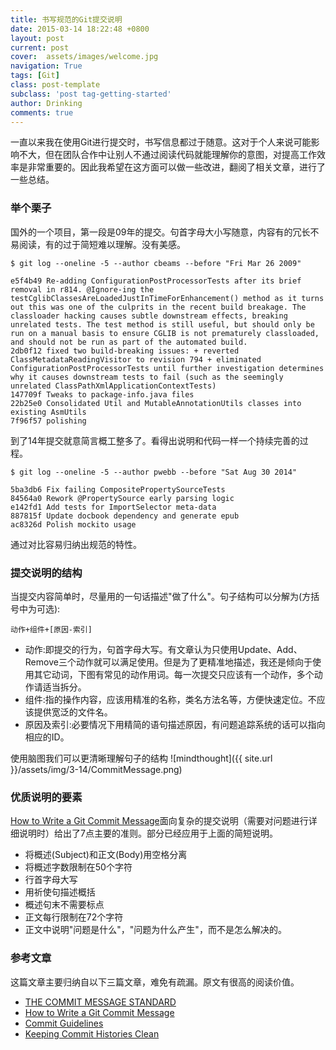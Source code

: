 ```yaml
---
title: 书写规范的Git提交说明
date: 2015-03-14 18:22:48 +0800
layout: post
current: post
cover:  assets/images/welcome.jpg
navigation: True
tags: [Git]
class: post-template
subclass: 'post tag-getting-started'
author: Drinking
comments: true
---
```



一直以来我在使用Git进行提交时，书写信息都过于随意。这对于个人来说可能影响不大，但在团队合作中让别人不通过阅读代码就能理解你的意图，对提高工作效率是非常重要的。因此我希望在这方面可以做一些改进，翻阅了相关文章，进行了一些总结。


### 举个栗子

国外的一个项目，第一段是09年的提交。句首字母大小写随意，内容有的冗长不易阅读，有的过于简短难以理解。没有美感。

```shell
$ git log --oneline -5 --author cbeams --before "Fri Mar 26 2009"

e5f4b49 Re-adding ConfigurationPostProcessorTests after its brief removal in r814. @Ignore-ing the testCglibClassesAreLoadedJustInTimeForEnhancement() method as it turns out this was one of the culprits in the recent build breakage. The classloader hacking causes subtle downstream effects, breaking unrelated tests. The test method is still useful, but should only be run on a manual basis to ensure CGLIB is not prematurely classloaded, and should not be run as part of the automated build.
2db0f12 fixed two build-breaking issues: + reverted ClassMetadataReadingVisitor to revision 794 + eliminated ConfigurationPostProcessorTests until further investigation determines why it causes downstream tests to fail (such as the seemingly unrelated ClassPathXmlApplicationContextTests)
147709f Tweaks to package-info.java files
22b25e0 Consolidated Util and MutableAnnotationUtils classes into existing AsmUtils
7f96f57 polishing

```



到了14年提交就意简言概工整多了。看得出说明和代码一样一个持续完善的过程。

```shell
$ git log --oneline -5 --author pwebb --before "Sat Aug 30 2014"

5ba3db6 Fix failing CompositePropertySourceTests
84564a0 Rework @PropertySource early parsing logic
e142fd1 Add tests for ImportSelector meta-data
887815f Update docbook dependency and generate epub
ac8326d Polish mockito usage
```

通过对比容易归纳出规范的特性。

### 提交说明的结构
当提交内容简单时，尽量用的一句话描述"做了什么"。句子结构可以分解为(方括号中为可选):

`动作+组件+[原因-索引]`

* 动作:即提交的行为，句首字母大写。有文章认为只使用Update、Add、Remove三个动作就可以满足使用。但是为了更精准地描述，我还是倾向于使用其它动词，下图有常见的动作用词。每一次提交只应该有一个动作，多个动作请适当拆分。
* 组件:指的操作内容，应该用精准的名称，类名方法名等，方便快速定位。不应该提供宽泛的文件名。
* 原因及索引:必要情况下用精简的语句描述原因，有问题追踪系统的话可以指向相应的ID。

使用脑图我们可以更清晰理解句子的结构
![mindthought]({{ site.url }}/assets/img/3-14/CommitMessage.png)

### 优质说明的要素

[How to Write a Git Commit Message](http://chris.beams.io/posts/git-commit/)面向复杂的提交说明（需要对问题进行详细说明时）给出了7点主要的准则。部分已经应用于上面的简短说明。

* 将概述(Subject)和正文(Body)用空格分离
* 将概述字数限制在50个字符
* 行首字母大写
* 用祈使句描述概括
* 概述句末不需要标点
* 正文每行限制在72个字符
* 正文中说明"问题是什么"，"问题为什么产生"，而不是怎么解决的。

### 参考文章
这篇文章主要归纳自以下三篇文章，难免有疏漏。原文有很高的阅读价值。

* [THE COMMIT MESSAGE STANDARD](http://mikebell.io/the-commit-message-standard/)
* [How to Write a Git Commit Message](http://chris.beams.io/posts/git-commit/)
* [Commit Guidelines](https://gist.github.com/rmccue/daf72eaffe984f988a0a)
* [Keeping Commit Histories Clean](https://www.reviewboard.org/docs/codebase/dev/git/clean-commits/)
